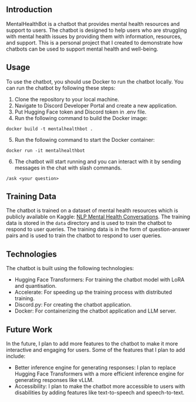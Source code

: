 ## Introduction

MentalHealthBot is a chatbot that provides mental health resources and support to users. The chatbot is designed to help users who are struggling with mental health issues by providing them with information, resources, and support. This is a personal project that I created to demonstrate how chatbots can be used to support mental health and well-being.

## Usage

To use the chatbot, you should use Docker to run the chatbot locally. You can run the chatbot by following these steps:

1. Clone the repository to your local machine.
2. Navigate to Discord Developer Portal and create a new application.
3. Put Hugging Face token and Discord token in .env file.
4. Run the following command to build the Docker image:
```
docker build -t mentalhealthbot .
```
5. Run the following command to start the Docker container:
```
docker run -it mentalhealthbot
```
6. The chatbot will start running and you can interact with it by sending messages in the chat with slash commands.
```
/ask <your question>
```

## Training Data

The chatbot is trained on a dataset of mental health resources which is publicly available on Kaggle: [NLP Mental Health Conversations](https://www.kaggle.com/datasets/thedevastator/nlp-mental-health-conversations). The training data is stored in the `data` directory and is used to train the chatbot to respond to user queries. The training data is in the form of question-answer pairs and is used to train the chatbot to respond to user queries.

## Technologies

The chatbot is built using the following technologies:

- Hugging Face Transformers: For training the chatbot model with LoRA and quantisation.
- Accelerate: For speeding up the training process with distributed training.
- Discord.py: For creating the chatbot application.
- Docker: For containerizing the chatbot application and LLM server.

## Future Work

In the future, I plan to add more features to the chatbot to make it more interactive and engaging for users. Some of the features that I plan to add include:

- Better inference engine for generating responses: I plan to replace Hugging Face Transformers with a more efficient inference engine for generating responses like vLLM.
- Accessibility: I plan to make the chatbot more accessible to users with disabilities by adding features like text-to-speech and speech-to-text.
